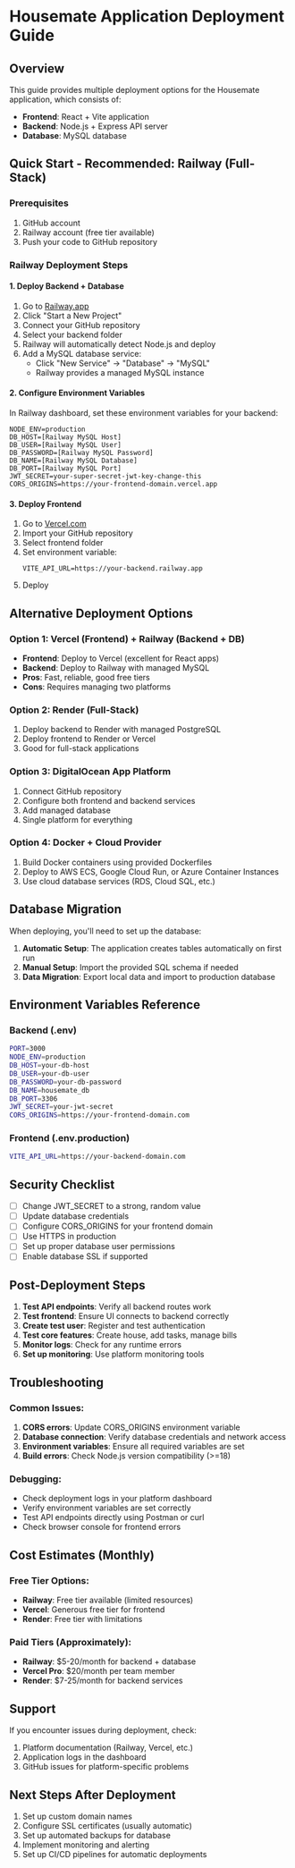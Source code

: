 # Housemate Application Deployment Guide

## Overview
This guide provides multiple deployment options for the Housemate application, which consists of:
- **Frontend**: React + Vite application
- **Backend**: Node.js + Express API server  
- **Database**: MySQL database

## Quick Start - Recommended: Railway (Full-Stack)

### Prerequisites
1. GitHub account
2. Railway account (free tier available)
3. Push your code to GitHub repository

### Railway Deployment Steps

#### 1. Deploy Backend + Database
1. Go to [Railway.app](https://railway.app)
2. Click "Start a New Project"
3. Connect your GitHub repository
4. Select your backend folder
5. Railway will automatically detect Node.js and deploy
6. Add a MySQL database service:
   - Click "New Service" → "Database" → "MySQL"
   - Railway provides a managed MySQL instance

#### 2. Configure Environment Variables
In Railway dashboard, set these environment variables for your backend:
```
NODE_ENV=production
DB_HOST=[Railway MySQL Host]
DB_USER=[Railway MySQL User]  
DB_PASSWORD=[Railway MySQL Password]
DB_NAME=[Railway MySQL Database]
DB_PORT=[Railway MySQL Port]
JWT_SECRET=your-super-secret-jwt-key-change-this
CORS_ORIGINS=https://your-frontend-domain.vercel.app
```

#### 3. Deploy Frontend
1. Go to [Vercel.com](https://vercel.com)
2. Import your GitHub repository
3. Select frontend folder
4. Set environment variable:
   ```
   VITE_API_URL=https://your-backend.railway.app
   ```
5. Deploy

## Alternative Deployment Options

### Option 1: Vercel (Frontend) + Railway (Backend + DB)
- **Frontend**: Deploy to Vercel (excellent for React apps)
- **Backend**: Deploy to Railway with managed MySQL
- **Pros**: Fast, reliable, good free tiers
- **Cons**: Requires managing two platforms

### Option 2: Render (Full-Stack)
1. Deploy backend to Render with managed PostgreSQL
2. Deploy frontend to Render or Vercel
3. Good for full-stack applications

### Option 3: DigitalOcean App Platform
1. Connect GitHub repository
2. Configure both frontend and backend services
3. Add managed database
4. Single platform for everything

### Option 4: Docker + Cloud Provider
1. Build Docker containers using provided Dockerfiles
2. Deploy to AWS ECS, Google Cloud Run, or Azure Container Instances
3. Use cloud database services (RDS, Cloud SQL, etc.)

## Database Migration

When deploying, you'll need to set up the database:

1. **Automatic Setup**: The application creates tables automatically on first run
2. **Manual Setup**: Import the provided SQL schema if needed
3. **Data Migration**: Export local data and import to production database

## Environment Variables Reference

### Backend (.env)
```bash
PORT=3000
NODE_ENV=production
DB_HOST=your-db-host
DB_USER=your-db-user  
DB_PASSWORD=your-db-password
DB_NAME=housemate_db
DB_PORT=3306
JWT_SECRET=your-jwt-secret
CORS_ORIGINS=https://your-frontend-domain.com
```

### Frontend (.env.production)
```bash
VITE_API_URL=https://your-backend-domain.com
```

## Security Checklist

- [ ] Change JWT_SECRET to a strong, random value
- [ ] Update database credentials
- [ ] Configure CORS_ORIGINS for your frontend domain
- [ ] Use HTTPS in production
- [ ] Set up proper database user permissions
- [ ] Enable database SSL if supported

## Post-Deployment Steps

1. **Test API endpoints**: Verify all backend routes work
2. **Test frontend**: Ensure UI connects to backend correctly  
3. **Create test user**: Register and test authentication
4. **Test core features**: Create house, add tasks, manage bills
5. **Monitor logs**: Check for any runtime errors
6. **Set up monitoring**: Use platform monitoring tools

## Troubleshooting

### Common Issues:
1. **CORS errors**: Update CORS_ORIGINS environment variable
2. **Database connection**: Verify database credentials and network access
3. **Environment variables**: Ensure all required variables are set
4. **Build errors**: Check Node.js version compatibility (>=18)

### Debugging:
- Check deployment logs in your platform dashboard
- Verify environment variables are set correctly
- Test API endpoints directly using Postman or curl
- Check browser console for frontend errors

## Cost Estimates (Monthly)

### Free Tier Options:
- **Railway**: Free tier available (limited resources)
- **Vercel**: Generous free tier for frontend
- **Render**: Free tier with limitations

### Paid Tiers (Approximately):
- **Railway**: $5-20/month for backend + database
- **Vercel Pro**: $20/month per team member
- **Render**: $7-25/month for backend services

## Support
If you encounter issues during deployment, check:
1. Platform documentation (Railway, Vercel, etc.)
2. Application logs in the dashboard
3. GitHub issues for platform-specific problems

## Next Steps After Deployment
1. Set up custom domain names
2. Configure SSL certificates (usually automatic)
3. Set up automated backups for database
4. Implement monitoring and alerting
5. Set up CI/CD pipelines for automatic deployments